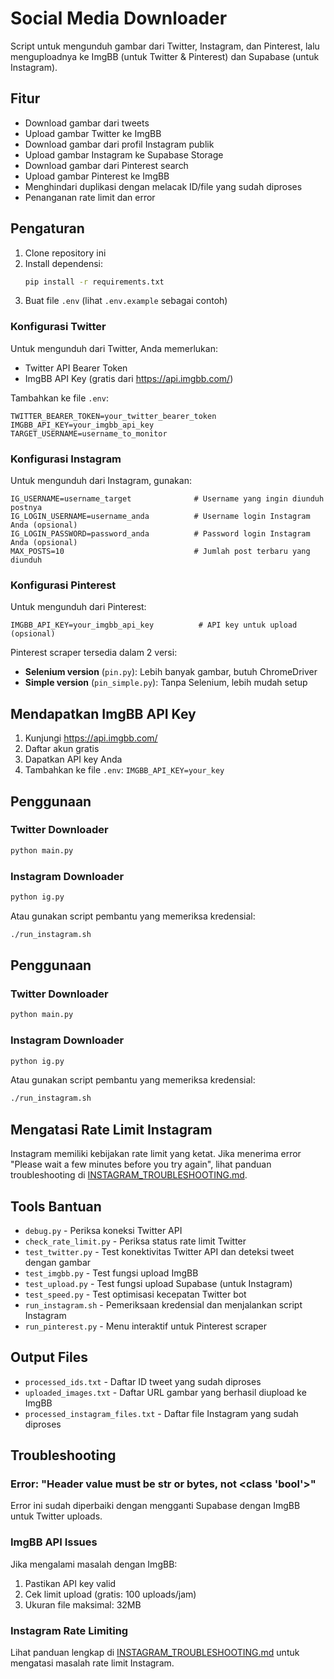 # Social Media Downloader

Script untuk mengunduh gambar dari Twitter, Instagram, dan Pinterest, lalu menguploadnya ke ImgBB (untuk Twitter & Pinterest) dan Supabase (untuk Instagram).

## Fitur

- Download gambar dari tweets
- Upload gambar Twitter ke ImgBB
- Download gambar dari profil Instagram publik
- Upload gambar Instagram ke Supabase Storage
- Download gambar dari Pinterest search
- Upload gambar Pinterest ke ImgBB
- Menghindari duplikasi dengan melacak ID/file yang sudah diproses
- Penanganan rate limit dan error

## Pengaturan

1. Clone repository ini
2. Install dependensi:
   ```bash
   pip install -r requirements.txt
   ```
3. Buat file `.env` (lihat `.env.example` sebagai contoh)

### Konfigurasi Twitter

Untuk mengunduh dari Twitter, Anda memerlukan:
- Twitter API Bearer Token
- ImgBB API Key (gratis dari https://api.imgbb.com/)

Tambahkan ke file `.env`:
```
TWITTER_BEARER_TOKEN=your_twitter_bearer_token
IMGBB_API_KEY=your_imgbb_api_key
TARGET_USERNAME=username_to_monitor
```

### Konfigurasi Instagram

Untuk mengunduh dari Instagram, gunakan:
```
IG_USERNAME=username_target              # Username yang ingin diunduh postnya
IG_LOGIN_USERNAME=username_anda          # Username login Instagram Anda (opsional)
IG_LOGIN_PASSWORD=password_anda          # Password login Instagram Anda (opsional)
MAX_POSTS=10                             # Jumlah post terbaru yang diunduh
```

### Konfigurasi Pinterest

Untuk mengunduh dari Pinterest:
```
IMGBB_API_KEY=your_imgbb_api_key          # API key untuk upload (opsional)
```

Pinterest scraper tersedia dalam 2 versi:
- **Selenium version** (`pin.py`): Lebih banyak gambar, butuh ChromeDriver
- **Simple version** (`pin_simple.py`): Tanpa Selenium, lebih mudah setup

## Mendapatkan ImgBB API Key

1. Kunjungi https://api.imgbb.com/
2. Daftar akun gratis
3. Dapatkan API key Anda
4. Tambahkan ke file `.env`: `IMGBB_API_KEY=your_key`

## Penggunaan

### Twitter Downloader

```bash
python main.py
```

### Instagram Downloader

```bash
python ig.py
```

Atau gunakan script pembantu yang memeriksa kredensial:

```bash
./run_instagram.sh
```

## Penggunaan

### Twitter Downloader

```bash
python main.py
```

### Instagram Downloader

```bash
python ig.py
```

Atau gunakan script pembantu yang memeriksa kredensial:

```bash
./run_instagram.sh
```

## Mengatasi Rate Limit Instagram

Instagram memiliki kebijakan rate limit yang ketat. Jika menerima error "Please wait a few minutes before you try again", lihat panduan troubleshooting di [INSTAGRAM_TROUBLESHOOTING.md](INSTAGRAM_TROUBLESHOOTING.md).

## Tools Bantuan

- `debug.py` - Periksa koneksi Twitter API
- `check_rate_limit.py` - Periksa status rate limit Twitter
- `test_twitter.py` - Test konektivitas Twitter API dan deteksi tweet dengan gambar
- `test_imgbb.py` - Test fungsi upload ImgBB
- `test_upload.py` - Test fungsi upload Supabase (untuk Instagram)
- `test_speed.py` - Test optimisasi kecepatan Twitter bot
- `run_instagram.sh` - Pemeriksaan kredensial dan menjalankan script Instagram
- `run_pinterest.py` - Menu interaktif untuk Pinterest scraper

## Output Files

- `processed_ids.txt` - Daftar ID tweet yang sudah diproses
- `uploaded_images.txt` - Daftar URL gambar yang berhasil diupload ke ImgBB
- `processed_instagram_files.txt` - Daftar file Instagram yang sudah diproses

## Troubleshooting

### Error: "Header value must be str or bytes, not <class 'bool'>"

Error ini sudah diperbaiki dengan mengganti Supabase dengan ImgBB untuk Twitter uploads.

### ImgBB API Issues

Jika mengalami masalah dengan ImgBB:
1. Pastikan API key valid
2. Cek limit upload (gratis: 100 uploads/jam)
3. Ukuran file maksimal: 32MB

### Instagram Rate Limiting

Lihat panduan lengkap di [INSTAGRAM_TROUBLESHOOTING.md](INSTAGRAM_TROUBLESHOOTING.md) untuk mengatasi masalah rate limit Instagram.